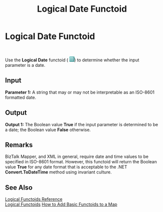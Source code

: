 ﻿---
title: Logical Date Functoid
TOCTitle: Logical Date Functoid
ms:assetid: 9cff7543-f240-4ff4-aba1-64f963b4eb42
ms:mtpsurl: https://msdn.microsoft.com/en-us/library/Aa577573(v=BTS.80)
ms:contentKeyID: 51530011
ms.date: 08/30/2017
mtps_version: v=BTS.80
---

# Logical Date Functoid

 

Use the **Logical Date** functoid ( ![](images/Aa577573.d77fb1a1-4472-4830-8e02-43cf3b396d9e(BTS.80).jpeg)) to determine whether the input parameter is a date.

## Input

**Parameter 1:** A string that may or may not be interpretable as an ISO-8601 formatted date.

## Output

**Output 1:** The Boolean value **True** if the input parameter is determined to be a date; the Boolean value **False** otherwise.

## Remarks

BizTalk Mapper, and XML in general, require date and time values to be specified in ISO-8601 format. However, this functoid will return the Boolean value **True** for any date format that is acceptable to the .NET **Convert.ToDateTime** method using invariant culture.

## See Also

[Logical Functoids Reference](logical-functoids-reference.md)  
[Logical Functoids](https://msdn.microsoft.com/library/aa561580\(v=bts.80\))  
[How to Add Basic Functoids to a Map](https://msdn.microsoft.com/library/aa560635\(v=bts.80\))

